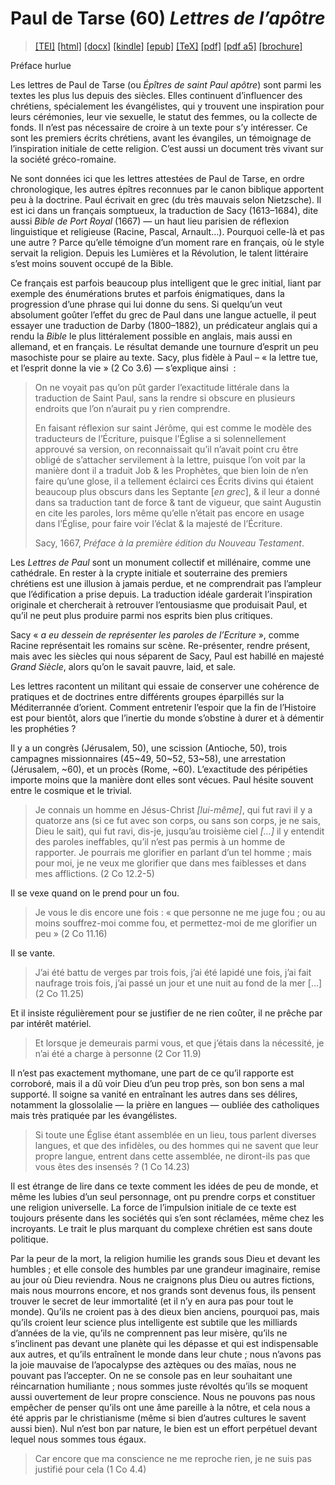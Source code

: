 # Paul de Tarse (60)  <em>Lettres de l’apôtre</em> 

>  <a target="_blank" title="Source XML/TEI" class="mime48 tei" href="https://hurlus.github.io/tei/bible60_paul1667.xml">[TEI]</a>  <a target="_blank" title="HTML une page" class="mime48 html" href="https://hurlus.github.io/bible60_paul1667/bible60_paul1667.html">[html]</a>  <a target="_blank" title="Bureautique (LibreOffice, MS.Word)" class="mime48 docx" href="https://hurlus.github.io/bible60_paul1667/bible60_paul1667.docx">[docx]</a>  <a target="_blank" title="Amazon.kindle" class="mime48 mobi" href="https://hurlus.github.io/bible60_paul1667/bible60_paul1667.mobi">[kindle]</a>  <a target="_blank" title="EPUB, pour liseuses et téléphones" class="mime48 epub" href="https://hurlus.github.io/bible60_paul1667/bible60_paul1667.epub">[epub]</a>  <a target="_blank" title="LaTeX" class="mime48 tex" href="https://hurlus.github.io/bible60_paul1667/bible60_paul1667.tex">[TeX]</a>  <a target="_blank" title="PDF à imprimer, A4 2 colonnes" class="mime48 pdf" href="https://hurlus.github.io/bible60_paul1667/bible60_paul1667.pdf">[pdf]</a>  <a target="_blank" title="PDF à lire, A5 une colonne" class="mime48 a5" href="https://hurlus.github.io/bible60_paul1667/bible60_paul1667_a5.pdf">[pdf a5]</a>  <a target="_blank" title="Brochure à agrafer, pdf imposé pour imprimante recto/verso" class="mime48 brochure" href="https://hurlus.github.io/bible60_paul1667/bible60_paul1667_brochure.pdf">[brochure]</a> 



<article xmlns="http://www.w3.org/1999/xhtml">
  <p class="label">Préface hurlue</p>
  <p class="p noindent">
          Les lettres de Paul de Tarse (ou <em>Épîtres de saint Paul apôtre</em>)
          sont parmi les textes les plus lus depuis des siècles.
          Elles continuent d’influencer des chrétiens, spécialement les évangélistes, qui y trouvent une 
          inspiration pour leurs cérémonies, leur vie sexuelle, le statut des femmes, ou la collecte de fonds.
          Il n’est pas nécessaire de croire à un texte pour s’y intéresser.
          Ce sont les premiers écrits chrétiens, avant les évangiles, un témoignage de l’inspiration initiale
          de cette religion. C’est aussi un document très vivant sur la société gréco-romaine.
        </p>
  <p class="p">
          Ne sont données ici que les lettres attestées de Paul de Tarse, en ordre chronologique, 
          les autres épîtres reconnues par le canon biblique apportent peu à la doctrine.
          Paul écrivait en grec (du très mauvais selon Nietzsche).
          Il est ici dans un français somptueux, la traduction de Sacy (1613–1684), 
          dite aussi <cite class="title">Bible de Port Royal</cite> (1667) — un haut lieu parisien de réflexion 
          linguistique et religieuse (Racine, Pascal, Arnault…).
          Pourquoi celle-là et pas une autre ? Parce qu’elle témoigne d’un moment rare en français,
          où le style servait la religion. Depuis les Lumières et la Révolution, le talent littéraire
          s’est moins souvent occupé de la Bible. 
        </p>
  <p class="p">
          Ce français est parfois beaucoup plus intelligent que le grec initial, liant par exemple 
          des énumérations brutes et parfois énigmatiques, dans la progression d’une phrase qui lui donne du sens.
          Si quelqu’un veut absolument goûter l’effet du grec de Paul dans une langue actuelle, 
          il peut essayer une traduction de Darby (1800–1882), un prédicateur anglais qui a rendu
          la <cite class="title">Bible</cite> le plus littéralement possible en anglais, mais aussi en allemand, et 
          en français. Le résultat demande une tournure d’esprit un peu masochiste pour se plaire au texte.
          Sacy, plus fidèle à Paul – « la lettre tue, et l’esprit donne la vie » (2 Co 3.6) — s’explique ainsi  :
        </p>
  <blockquote class="quote">
    <p class="p noindent">On ne voyait pas qu’on pût garder l’exactitude littérale dans la traduction de Saint Paul, sans la rendre si obscure en plusieurs endroits que l’on n’aurait pu y rien comprendre.</p>
    <p class="p">En faisant réflexion sur saint Jérôme, qui est comme le modèle des traducteurs de l’Écriture, puisque l’Église a si solennellement approuvé sa version, on reconnaissait qu’il n’avait point cru être obligé de s’attacher servilement à la lettre, puisque l’on voit par la manière dont il a traduit Job &amp; les Prophètes, que bien loin de n’en faire qu’une glose, il a tellement éclairci ces Écrits divins qui étaient beaucoup plus obscurs dans les Septante [<em>en grec</em>], &amp; il leur a donné dans sa traduction tant de force &amp; tant de vigueur, que saint Augustin en cite les paroles, lors même qu’elle n’était pas encore en usage dans l’Église, pour faire voir l’éclat &amp; la majesté de l’Écriture.</p>
    <div class="bibl">Sacy, 1667, <cite class="title">Préface à la première édition du Nouveau Testament</cite>.</div>
  </blockquote>
  <p class="p noindent">
          Les <cite class="title">Lettres de Paul</cite> sont un monument collectif et millénaire, comme une cathédrale.
          En rester à la crypte initiale et souterraine 
          des premiers chrétiens est une illusion à jamais perdue,
          et ne comprendrait pas l’ampleur que l’édification a prise depuis. La traduction 
          idéale garderait l’inspiration originale et chercherait à retrouver l’entousiasme que produisait Paul,
          et qu’il ne peut plus produire parmi nos esprits bien plus critiques.
        </p>
  <p class="p">
          Sacy « <em>a eu dessein de représenter les paroles de l’Ecriture</em> »,
          comme Racine représentait les romains sur scène.
          Re-présenter, rendre présent, mais avec les siècles qui nous séparent de Sacy,
          Paul est habillé en majesté <em>Grand Siècle</em>,
          alors qu’on le savait pauvre, laid, et sale.
        </p>
  <p class="p">
          Les lettres racontent un militant qui essaie de conserver une cohérence de pratiques et de doctrines 
          entre différents groupes éparpillés sur la Méditerrannée d’orient.
          Comment entretenir l’espoir que la fin de l’Histoire est pour bientôt, 
          alors que l’inertie du monde s’obstine à durer et à démentir les prophéties ?
        </p>
  <p class="p">
          Il y a un congrès (Jérusalem, 50), une scission (Antioche, 50),
          trois campagnes missionnaires (45~49, 50~52, 53~58), une arrestation (Jérusalem, ~60), et un procès (Rome, ~60).
          L’exactitude des péripéties importe moins que la manière dont elles sont vécues.
          Paul hésite souvent entre le cosmique et le trivial.
        </p>
  <blockquote class="quote">
    <p class="p noindent">Je connais un homme en Jésus-Christ <em>[lui-même]</em>, qui fut ravi il y a quatorze ans (si ce fut avec son corps, ou sans son corps, je ne sais, Dieu le sait), qui fut ravi, dis-je, jusqu’au troisième ciel <em>[…]</em> il y entendit des paroles ineffables, qu’il n’est pas permis à un homme de rapporter. Je pourrais me glorifier en parlant d’un tel homme ; mais pour moi, je ne veux me glorifier que dans mes faiblesses et dans mes afflictions. (2 Co 12.2-5)</p>
  </blockquote>
  <p class="p noindent">Il se vexe quand on le prend pour un fou.</p>
  <blockquote class="quote">
    <p class="p noindent">Je vous le dis encore une fois : « que personne ne me juge fou ; ou au moins souffrez-moi comme fou, et permettez-moi de me glorifier un peu » (2 Co 11.16)</p>
  </blockquote>
  <p class="p noindent">Il se vante.</p>
  <blockquote class="quote">
    <p class="p noindent">J’ai été battu de verges par trois fois, j’ai été lapidé une fois, j’ai fait naufrage trois fois, j’ai passé un jour et une nuit au fond de la mer […] (2 Co 11.25)</p>
  </blockquote>
  <p class="p noindent">Et il insiste régulièrement pour se justifier de ne rien coûter, il ne prêche par par intérêt matériel.</p>
  <blockquote class="quote">
    <p class="p noindent">Et lorsque je demeurais parmi vous, et que j’étais dans la nécessité, je n’ai été a charge à personne (2 Cor 11.9)</p>
  </blockquote>
  <p class="p noindent">Il n’est pas exactement mythomane, une part de ce qu’il rapporte est corroboré, mais il a 
          dû voir Dieu d’un peu trop près, son bon sens a mal supporté.
          Il soigne sa vanité en entraînant les autres dans ses délires, notamment la glossolalie — la prière en langues — oubliée des catholiques mais très pratiquée par les évangélistes.</p>
  <blockquote class="quote">
    <p class="p noindent">Si toute une Église étant assemblée en un lieu, tous parlent diverses langues, et que des infidèles, ou des hommes qui ne savent que leur propre langue, entrent dans cette assemblée, ne diront-ils pas que vous êtes des insensés ? (1 Co 14.23)</p>
  </blockquote>
  <p class="p noindent">
          Il est étrange de lire dans ce texte comment les idées de peu de monde, et 
          même les lubies d’un seul personnage, ont pu prendre corps et constituer une religion universelle.
          La force de l’impulsion initiale de ce texte est toujours présente dans les sociétés
          qui s’en sont réclamées, même chez les incroyants.
          Le trait le plus marquant du complexe chrétien est sans doute politique.
        </p>
  <p class="p">
          Par la peur de la mort, la religion humilie les grands sous Dieu et devant les humbles ; 
          et elle console des humbles par une grandeur imaginaire, remise au jour où Dieu reviendra.
          Nous ne craignons plus Dieu ou autres fictions, mais nous mourrons encore, 
          et nos grands sont devenus fous, ils pensent trouver le secret de leur immortalité
          (et il n’y en aura pas pour tout le monde). Qu’ils ne croient pas à des dieux bien anciens, pourquoi pas,
          mais qu’ils croient leur science plus intelligente est subtile que les milliards d’années de la vie,
          qu’ils ne comprennent pas leur misère, qu’ils ne s’inclinent pas devant une planète qui les dépasse et
          qui est indispensable aux autres,
          et qu’ils entraînent le monde dans leur chute ;
          nous n’avons pas la joie mauvaise de l’apocalypse des aztèques ou des maïas, nous ne pouvant pas l’accepter.
          On ne se console pas en leur souhaitant une réincarnation humiliante ;
          nous sommes juste révoltés qu’ils se moquent aussi ouvertement de leur propre conscience.
          Nous ne pouvons pas nous empêcher de penser qu’ils ont une âme pareille à la nôtre,
          et cela nous a été appris par le christianisme (même si bien d’autres cultures le savent aussi bien).
          Nul n’est bon par nature, le bien est un effort perpétuel devant lequel nous sommes tous égaux.
        </p>
  <blockquote class="quote">
          Car encore que ma conscience ne me
          reproche rien, je ne suis pas justifié pour cela (1 Co 4.4)
        </blockquote>
  <section class="footnotes"/>
</article>
